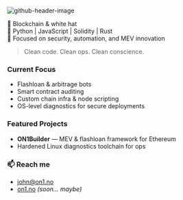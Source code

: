 ![github-header-image](https://github.com/user-attachments/assets/dd568e13-1734-456f-8d34-5f7a41d741f5)


🔹 Blockchain & white hat  
🔹 Python | JavaScript | Solidity | Rust  
🔹 Focused on security, automation, and MEV innovation

> Clean code. Clean ops. Clean conscience.

### Current Focus
- Flashloan & arbitrage bots  
- Smart contract auditing  
- Custom chain infra & node scripting  
- OS-level diagnostics for secure deployments

### Featured Projects
- **ON1Builder** — MEV & flashloan framework for Ethereum  
- Hardened Linux diagnostics toolchain for ops

### 📫 Reach me
- [john@on1.no](mailto:john@on1.no)  
- [on1.no](https://on1.no) *(soon... maybe)*

<!-- Let's keep it tight. Real ones know. -->


